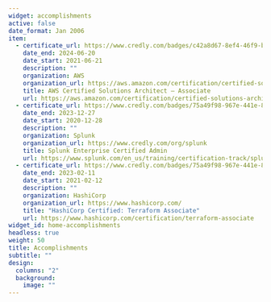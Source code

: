 ```yaml
---
widget: accomplishments
active: false
date_format: Jan 2006
item:
  - certificate_url: https://www.credly.com/badges/c42a8d67-8ef4-46f9-bfaf-706840820e76
    date_end: 2024-06-20
    date_start: 2021-06-21
    description: ""
    organization: AWS
    organization_url: https://aws.amazon.com/certification/certified-solutions-architect-associate/
    title: AWS Certified Solutions Architect – Associate
    url: https://aws.amazon.com/certification/certified-solutions-architect-associate/
  - certificate_url: https://www.credly.com/badges/75a49f98-967e-441e-89e6-b825f1bacd9a
    date_end: 2023-12-27
    date_start: 2020-12-28
    description: ""
    organization: Splunk
    organization_url: https://www.credly.com/org/splunk
    title: Splunk Enterprise Certified Admin
    url: https://www.splunk.com/en_us/training/certification-track/splunk-enterprise-certified-admin.html
  - certificate_url: https://www.credly.com/badges/75a49f98-967e-441e-89e6-b825f1bacd9a
    date_end: 2023-02-11
    date_start: 2021-02-12
    description: ""
    organization: HashiCorp
    organization_url: https://www.hashicorp.com/
    title: "HashiCorp Certified: Terraform Associate"
    url: https://www.hashicorp.com/certification/terraform-associate
widget_id: home-accomplishments
headless: true
weight: 50
title: Accomplishments
subtitle: ""
design:
  columns: "2"
  background:
    image: ""
---
```

